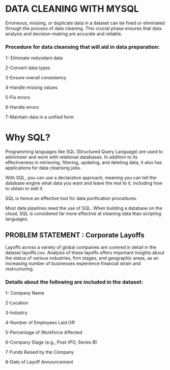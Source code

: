 #     DATA CLEANING WITH MYSQL 

Erroneous, missing, or duplicate data in a dataset can be fixed or eliminated through the process of data cleaning. This crucial phase ensures that data analysis and decision-making are accurate and reliable.  

### Procedure for data cleansing that will aid in data preparation: 

1- Eliminate redundant data 

2-Convert data types 

3-Ensure overall consistency 

4-Handle missing values 

5-Fix errors 

6-Handle errors  

7-Maintain data in a unified form  

  #             Why SQL? 

Programming languages like SQL (Structured Query Language) are used to administer and work with relational databases. In addition to its effectiveness in retrieving, filtering, updating, and deleting data, it also has applications for data cleansing jobs.  

With SQL, you can use a declarative approach, meaning you can tell the database engine what data you want and leave the rest to it, including how to obtain or edit it.  

SQL is hence an effective tool for data purification procedures.  

Most data pipelines need the use of SQL. When building a database on the cloud, SQL is considered  far more effective at cleaning data than scripting languages. 

  ##             PROBLEM STATEMENT : Corporate Layoffs  

Layoffs across a variety of global companies are covered in detail in the dataset layoffs.csv. Analysis of these layoffs offers 
important insights about the status of various industries, firm stages, and geographic areas, as an increasing number of businesses experience
financial strain and restructuring.
### Details about the following are included in the dataset: 

1- Company Name 

2-Location 

3-Industry 

4-Number of Employees Laid Off 

5-Percentage of Workforce Affected 

6-Company Stage (e.g., Post-IPO, Series B) 

7-Funds Raised by the Company 

8-Date of Layoff Announcement 
